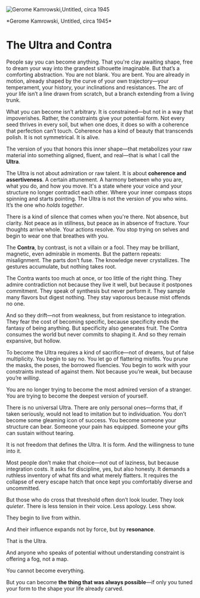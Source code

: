 <div class="essay-image">
  <img src="https://artlogic-res.cloudinary.com/w_1200,c_limit,f_auto,fl_lossy,q_auto/artlogicstorage/lincolnglenn/images/view/8ea85e7f98019b5b1fbcda23fff6618ej/lincolnglenn-gerome-kamrowski-untitled-circa-1945.jpg" alt="Gerome Kamrowski,Untitled, circa 1945" />
  <p class="caption">*Gerome Kamrowski, Untitled, circa 1945*</p>
</div>

# The Ultra and Contra

People say you can become anything. That you're clay awaiting shape, free to dream your way into the grandest silhouette imaginable. But that’s a comforting abstraction. You are not blank. You are bent. You are already in motion, already shaped by the curve of your own trajectory—your temperament, your history, your inclinations and resistances. The arc of your life isn’t a line drawn from scratch, but a branch extending from a living trunk.

What you can become isn’t arbitrary. It is constrained—but not in a way that impoverishes. Rather, the constraints give your potential form. Not every seed thrives in every soil, but when one does, it does so with a coherence that perfection can’t touch. Coherence has a kind of beauty that transcends polish. It is not symmetrical. It is alive.

The version of you that honors this inner shape—that metabolizes your raw material into something aligned, fluent, and real—that is what I call the **Ultra**.

The Ultra is not about admiration or raw talent. It is about **coherence and assertiveness**. A certain attunement. A harmony between who you are, what you do, and how you move. It's a state where your voice and your structure no longer contradict each other. Where your inner compass stops spinning and starts pointing. The Ultra is not the version of you who wins. It’s the one who *holds together*.

There is a kind of silence that comes when you're there. Not absence, but clarity. Not peace as in stillness, but peace as in absence of fracture. Your thoughts arrive whole. Your actions resolve. You stop trying on selves and begin to wear one that breathes with you.

The **Contra**, by contrast, is not a villain or a fool. They may be brilliant, magnetic, even admirable in moments. But the pattern repeats: misalignment. The parts don’t fuse. The knowledge never crystallizes. The gestures accumulate, but nothing takes root.

The Contra wants too much at once, or too little of the right thing. They admire contradiction not because they live it well, but because it postpones commitment. They speak of synthesis but never perform it. They sample many flavors but digest nothing. They stay vaporous because mist offends no one.

And so they drift—not from weakness, but from resistance to integration. They fear the cost of becoming specific, because specificity ends the fantasy of being anything. But specificity also generates fruit. The Contra consumes the world but never commits to shaping it. And so they remain expansive, but hollow.

To become the Ultra requires a kind of sacrifice—not of dreams, but of false multiplicity. You begin to say no. You let go of flattering misfits. You prune the masks, the poses, the borrowed fluencies. You begin to work with your constraints instead of against them. Not because you’re weak, but because you’re *willing*.

You are no longer trying to become the most admired version of a stranger. You are trying to become the deepest version of yourself.

There is no universal Ultra. There are only personal ones—forms that, if taken seriously, would not lead to imitation but to individuation. You don’t become some gleaming icon of success. You become someone your structure can bear. Someone your pain has equipped. Someone your gifts can sustain without tearing.

It is not freedom that defines the Ultra. It is form. And the willingness to tune into it.

Most people don’t make that choice—not out of laziness, but because integration costs. It asks for discipline, yes, but also honesty. It demands a ruthless inventory of what fits and what merely flatters. It requires the collapse of every escape hatch that once kept you comfortably diverse and uncommitted.

But those who do cross that threshold often don’t look louder. They look *quieter*. There is less tension in their voice. Less apology. Less show.

They begin to live from within.

And their influence expands not by force, but by **resonance**.

That is the Ultra.

And anyone who speaks of potential without understanding constraint is offering a fog, not a map.

You cannot become everything.

But you can become **the thing that was always possible**—if only you tuned your form to the shape your life already carved.
